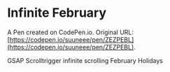 # Infinite February

A Pen created on CodePen.io. Original URL: [https://codepen.io/suuneee/pen/ZEZPEBL](https://codepen.io/suuneee/pen/ZEZPEBL).

GSAP Scrolltrigger infinite scrolling February Holidays